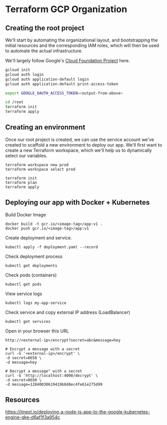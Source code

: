 # Terraform GCP Organization

## Creating the root project
We'll start by automating the organizational layout, and bootstrapping the initial resources and the corresponding IAM roles, which will then be used to automate the actual infrastructure.

We'll largely follow Google's [Cloud Foundation Project](https://github.com/terraform-google-modules/cloud-foundation-fabric/tree/master/organization-bootstrap) here.

```sh
gcloud init
gcloud auth login
gcloud auth application-default login
gcloud auth application-default print-access-token

export GOOGLE_OAUTH_ACCESS_TOKEN=<output-from-above>

cd /root
terraform init
terraform apply
```

## Creating an environment
Once our root project is created, we can use the service account we've created to scaffold a new environment to deploy our app. We'll first want to create a new Terraform workspace, which we'll help us to dynamically select our variables.

```
terraform workspace new prod
terraform workspace select prod

terraform init
terraform plan
terraform apply
```

## Deploying our app with Docker + Kubernetes
Build Docker Image
```
docker build -t gcr.io/<image-tag>/app:v1 .
docker push gcr.io/<image-tag>/app:v1
```

Create deployment and service.
```
kubectl apply -f deployment.yaml --record
```

Check deployment process
```
kubectl get deployments
```

Check pods (containers)
```
kubectl get pods
```

View service logs
```
kubectl logs my-app-service
```

Check service and copy external IP address (LoadBalancer)
```
kubectl get services
```

Open in your browser this URL
```
http://<external-ip>/encrypt?secret=abc&message=hey

# Encrypt a message with a secret
curl -G '<external-ip>/encrypt' \
-d secret=8650 \
-d message=hey

# Decrypt a message" with a secret
curl -G 'http://localhost:4000/decrypt' \
-d secret=8650 \
-d message=12840030619419b8d8ec4fe61e275d99
```

## Resources
https://itnext.io/deploying-a-node-js-app-to-the-google-kubernetes-engine-gke-d6af1f3a954c




